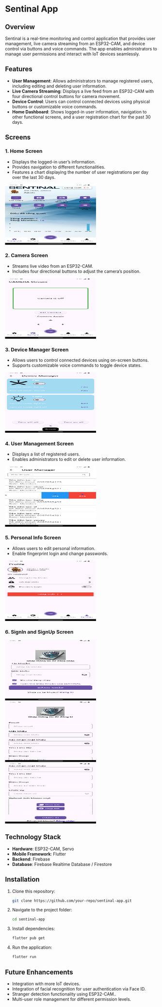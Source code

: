 # Sentinal App

## Overview
Sentinal is a real-time monitoring and control application that provides user management, live camera streaming from an ESP32-CAM, and device control via buttons and voice commands. The app enables administrators to manage user permissions and interact with IoT devices seamlessly.

## Features
- **User Management**: Allows administrators to manage registered users, including editing and deleting user information.
- **Live Camera Streaming**: Displays a live feed from an ESP32-CAM with four directional control buttons for camera movement.
- **Device Control**: Users can control connected devices using physical buttons or customizable voice commands.
- **Home Dashboard**: Shows logged-in user information, navigation to other functional screens, and a user registration chart for the past 30 days.

## Screens

### 1. Home Screen
- Displays the logged-in user’s information.
- Provides navigation to different functionalities.
- Features a chart displaying the number of user registrations per day over the last 30 days.  
<img src="assets/images/home.png" width="300" height="200">

### 2. Camera Screen
- Streams live video from an ESP32-CAM.
- Includes four directional buttons to adjust the camera’s position.  
<img src="assets/images/camera.png" width="300" height="200">

### 3. Device Manager Screen
- Allows users to control connected devices using on-screen buttons.
- Supports customizable voice commands to toggle device states.  
<img src="assets/images/device_manager.png" width="300" height="200">

### 4. User Management Screen
- Displays a list of registered users.
- Enables administrators to edit or delete user information.  
<img src="assets/images/list_users.png" width="300" height="200">

### 5. Personal Info Screen
- Allows users to edit personal information.
- Enable fingerprint login and change passwords.  
<img src="assets/images/personal_info.png" width="300" height="200">

### 6. SignIn and SignUp Screen  
<img src="assets/images/signin.png" width="300" height="200">  
<img src="assets/images/signup1.png" width="300" height="200">  
<img src="assets/images/signup2.png" width="300" height="200">


## Technology Stack
- **Hardware**: ESP32-CAM, Servo
- **Mobile Framework**: Flutter
- **Backend**: Firebase
- **Database**: Firebase Realtime Database / Firestore

## Installation
1. Clone this repository:
   ```sh
   git clone https://github.com/your-repo/sentinal-app.git
   ```
2. Navigate to the project folder:
   ```sh
   cd sentinal-app
   ```
3. Install dependencies:
   ```sh
   flutter pub get
   ```
4. Run the application:
   ```sh
   flutter run
   ```

## Future Enhancements
- Integration with more IoT devices.
- Integration of facial recognition for user authentication via Face ID.
- Stranger detection functionality using ESP32-CAM..
- Multi-user role management for different permission levels.
